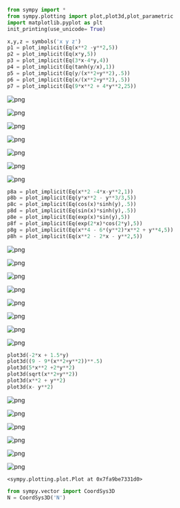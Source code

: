 ```python
from sympy import *
from sympy.plotting import plot,plot3d,plot_parametric
import matplotlib.pyplot as plt
init_printing(use_unicode= True)
```


```python
x,y,z = symbols('x y z')
p1 = plot_implicit(Eq(x**2 -y**2,5))
p2 = plot_implicit(Eq(x*y,5))
p3 = plot_implicit(Eq(3*x-4*y,4))
p4 = plot_implicit(Eq(tanh(y/x),1))
p5 = plot_implicit(Eq(y/(x**2+y**2),.5))
p6 = plot_implicit(Eq(x/(x**2+y**2),.5))
p7 = plot_implicit(Eq(9*x**2 + 4*y**2,25))
```


    
![png](output_1_0.png)
    



    
![png](output_1_1.png)
    



    
![png](output_1_2.png)
    



    
![png](output_1_3.png)
    



    
![png](output_1_4.png)
    



    
![png](output_1_5.png)
    



    
![png](output_1_6.png)
    



```python
p8a = plot_implicit(Eq(x**2 -4*x-y**2,1))
p8b = plot_implicit(Eq(y*x**2 - y**3/3,5))
p8c = plot_implicit(Eq(cos(x)*sinh(y),.5))
p8d = plot_implicit(Eq(sin(x)*sinh(y),.5))
p8e = plot_implicit(Eq(exp(x)*sin(y),5))
p8f = plot_implicit(Eq(exp(2*x)*cos(2*y),5))
p8g = plot_implicit(Eq(x**4 - 6*(y**2)*x**2 + y**4,5))
p8h = plot_implicit(Eq(x**2 - 2*x - y**2,5))
```


    
![png](output_2_0.png)
    



    
![png](output_2_1.png)
    



    
![png](output_2_2.png)
    



    
![png](output_2_3.png)
    



    
![png](output_2_4.png)
    



    
![png](output_2_5.png)
    



    
![png](output_2_6.png)
    



    
![png](output_2_7.png)
    



```python
plot3d(-2*x + 1.5*y)
plot3d((9 - 9*(x**2+y**2))**.5)
plot3d(5*x**2 +2*y**2)
plot3d(sqrt(x**2+y**2))
plot3d(x**2 + y**2)
plot3d(x- y**2)
```


    
![png](output_3_0.png)
    



    
![png](output_3_1.png)
    



    
![png](output_3_2.png)
    



    
![png](output_3_3.png)
    



    
![png](output_3_4.png)
    



    
![png](output_3_5.png)
    





    <sympy.plotting.plot.Plot at 0x7fa9be7331d0>




```python
from sympy.vector import CoordSys3D
N = CoordSys3D('N')
```


```python

```


```python

```


```python

```


```python

```
